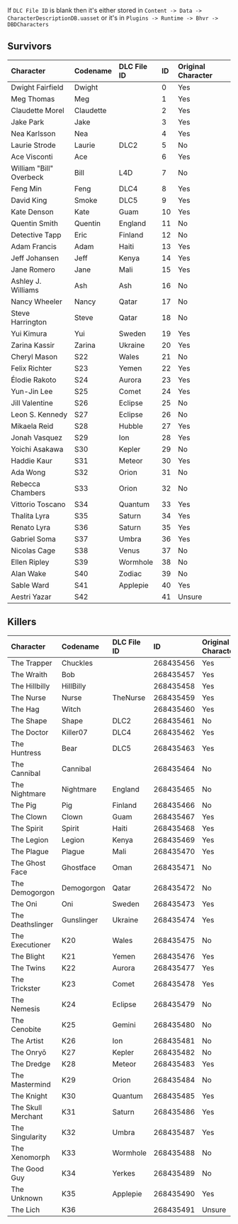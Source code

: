 If `DLC File ID` is blank then it's either stored in `Content -> Data -> CharacterDescriptionDB.uasset` or it's in `Plugins -> Runtime -> Bhvr -> DBDCharacters`

## Survivors

| Character               | Codename   | DLC File ID   |   ID | Original Character   |
| :--- | :--- | :--- | :--- | :--- |
| Dwight Fairfield        | Dwight     |               |    0 | Yes                  |
| Meg Thomas              | Meg        |               |    1 | Yes                  |
| Claudette Morel         | Claudette  |               |    2 | Yes                  |
| Jake Park               | Jake       |               |    3 | Yes                  |
| Nea Karlsson            | Nea        |               |    4 | Yes                  |
| Laurie Strode           | Laurie     | DLC2          |    5 | No                  |
| Ace Visconti            | Ace        |               |    6 | Yes                  |
| William "Bill" Overbeck | Bill       | L4D           |    7 | No                  |
| Feng Min                | Feng       | DLC4          |    8 | Yes                  |
| David King              | Smoke      | DLC5          |    9 | Yes                  |
| Kate Denson             | Kate       | Guam          |   10 | Yes                  |
| Quentin Smith           | Quentin    | England       |   11 | No                  |
| Detective Tapp          | Eric       | Finland       |   12 | No                  |
| Adam Francis            | Adam       | Haiti         |   13 | Yes                  |
| Jeff Johansen           | Jeff       | Kenya         |   14 | Yes                  |
| Jane Romero             | Jane       | Mali          |   15 | Yes                  |
| Ashley J. Williams      | Ash        | Ash           |   16 | No                  |
| Nancy Wheeler           | Nancy      | Qatar         |   17 | No                  |
| Steve Harrington        | Steve      | Qatar         |   18 | No                  |
| Yui Kimura              | Yui        | Sweden        |   19 | Yes                  |
| Zarina Kassir           | Zarina     | Ukraine       |   20 | Yes                  |
| Cheryl Mason            | S22        | Wales         |   21 | No                  |
| Felix Richter           | S23        | Yemen         |   22 | Yes                  |
| Élodie Rakoto           | S24        | Aurora        |   23 | Yes                  |
| Yun-Jin Lee             | S25        | Comet         |   24 | Yes                  |
| Jill Valentine          | S26        | Eclipse       |   25 | No                  |
| Leon S. Kennedy         | S27        | Eclipse       |   26 | No                  |
| Mikaela Reid            | S28        | Hubble        |   27 | Yes                  |
| Jonah Vasquez           | S29        | Ion           |   28 | Yes                  |
| Yoichi Asakawa          | S30        | Kepler        |   29 | No                  |
| Haddie Kaur             | S31        | Meteor        |   30 | Yes                  |
| Ada Wong                | S32        | Orion         |   31 | No                  |
| Rebecca Chambers        | S33        | Orion         |   32 | No                  |
| Vittorio Toscano        | S34        | Quantum       |   33 | Yes                  |
| Thalita Lyra            | S35        | Saturn        |   34 | Yes                  |
| Renato Lyra             | S36        | Saturn        |   35 | Yes                  |
| Gabriel Soma            | S37        | Umbra         |   36 | Yes                  |
| Nicolas Cage            | S38        | Venus         |   37 | No                  |
| Ellen Ripley            | S39        | Wormhole      |   38 | No                  |
| Alan Wake               | S40        | Zodiac        |   39 | No                  |
| Sable Ward              | S41        | Applepie      |   40 | Yes                  |
| Aestri Yazar            | S42        |               |   41 | Unsure                  |

## Killers

| Character          | Codename   | DLC File ID   |        ID | Original Character   |
| :--- | :--- | :--- | :--- | :--- |
| The Trapper        | Chuckles   |               | 268435456 | Yes                  |
| The Wraith         | Bob        |               | 268435457 | Yes                  |
| The Hillbilly      | HillBilly  |               | 268435458 | Yes                  |
| The Nurse          | Nurse      | TheNurse      | 268435459 | Yes                  |
| The Hag            | Witch      |               | 268435460 | Yes                  |
| The Shape          | Shape      | DLC2          | 268435461 | No                  |
| The Doctor         | Killer07   | DLC4          | 268435462 | Yes                  |
| The Huntress       | Bear       | DLC5          | 268435463 | Yes                  |
| The Cannibal       | Cannibal   |               | 268435464 | No                  |
| The Nightmare      | Nightmare  | England       | 268435465 | No                  |
| The Pig            | Pig        | Finland       | 268435466 | No                  |
| The Clown          | Clown      | Guam          | 268435467 | Yes                  |
| The Spirit         | Spirit     | Haiti         | 268435468 | Yes                  |
| The Legion         | Legion     | Kenya         | 268435469 | Yes                  |
| The Plague         | Plague     | Mali          | 268435470 | Yes                  |
| The Ghost Face     | Ghostface  | Oman          | 268435471 | No                  |
| The Demogorgon     | Demogorgon | Qatar         | 268435472 | No                  |
| The Oni            | Oni        | Sweden        | 268435473 | Yes                  |
| The Deathslinger   | Gunslinger | Ukraine       | 268435474 | Yes                  |
| The Executioner    | K20        | Wales         | 268435475 | No                  |
| The Blight         | K21        | Yemen         | 268435476 | Yes                  |
| The Twins          | K22        | Aurora        | 268435477 | Yes                  |
| The Trickster      | K23        | Comet         | 268435478 | Yes                  |
| The Nemesis        | K24        | Eclipse       | 268435479 | No                  |
| The Cenobite       | K25        | Gemini        | 268435480 | No                  |
| The Artist         | K26        | Ion           | 268435481 | No                  |
| The Onryō          | K27        | Kepler        | 268435482 | No                  |
| The Dredge         | K28        | Meteor        | 268435483 | Yes                  |
| The Mastermind     | K29        | Orion         | 268435484 | No                  |
| The Knight         | K30        | Quantum       | 268435485 | Yes                  |
| The Skull Merchant | K31        | Saturn        | 268435486 | Yes                  |
| The Singularity    | K32        | Umbra         | 268435487 | Yes                  |
| The Xenomorph      | K33        | Wormhole      | 268435488 | No                  |
| The Good Guy       | K34        | Yerkes        | 268435489 | No                  |
| The Unknown        | K35        | Applepie      | 268435490 | Yes                  |
| The Lich           | K36        |               | 268435491 | Unsure                  |
